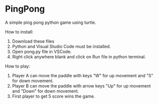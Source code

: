 # PingPong
A simple ping pong python game using turtle.

How to install:
1. Download these files
2. Python and Visual Studio Code must be installed.
3. Open pong.py file in VSCode.
4. Right click anywhere blank and click on Run file in python terminal.

How to play:
1. Player A can move the paddle with keys "W" for up movement and "S" for down movement.
2. Player B can move the paddle with arrow keys "Up" for up movement and "Down" for down movement.
3. First player to get 5 score wins the game.
